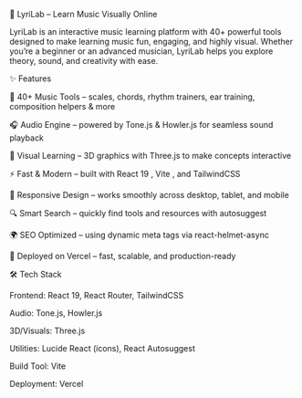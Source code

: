 🎵 LyriLab – Learn Music Visually Online

LyriLab is an interactive music learning platform with 40+ powerful tools designed to make learning music fun, engaging, and highly visual. Whether you’re a beginner or an advanced musician, LyriLab helps you explore theory, sound, and creativity with ease.

✨ Features

🎹 40+ Music Tools – scales, chords, rhythm trainers, ear training, composition helpers & more

🎧 Audio Engine – powered by Tone.js
 & Howler.js
 for seamless sound playback

🎨 Visual Learning – 3D graphics with Three.js
 to make concepts interactive

⚡ Fast & Modern – built with React 19
, Vite
, and TailwindCSS

📱 Responsive Design – works smoothly across desktop, tablet, and mobile

🔍 Smart Search – quickly find tools and resources with autosuggest

🌍 SEO Optimized – using dynamic meta tags via react-helmet-async

🚀 Deployed on Vercel – fast, scalable, and production-ready

🛠 Tech Stack

Frontend: React 19, React Router, TailwindCSS

Audio: Tone.js, Howler.js

3D/Visuals: Three.js

Utilities: Lucide React (icons), React Autosuggest

Build Tool: Vite

Deployment: Vercel